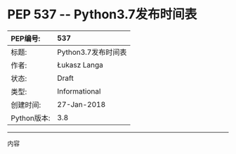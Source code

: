 # PEP 537 -- Python3.7发布时间表

|PEP编号:|537|
|:----|:----|
|标题:|Python3.7发布时间表|
|作者:|Łukasz Langa <lukasz at python.org>|
|状态:|Draft|
|类型:|Informational|
|创建时间:|27-Jan-2018|
|Python版本:|3.8|
---
内容

